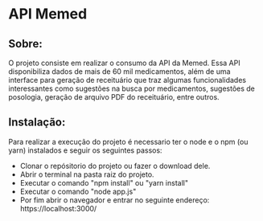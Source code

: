 # API Memed

## Sobre:

O projeto consiste em realizar o consumo da API da Memed. Essa API disponibiliza dados de mais de 60 mil medicamentos, além de uma interface para geração de receituário que traz algumas funcionalidades interessantes como sugestões na busca por medicamentos, sugestões de posologia, geração de arquivo PDF do receituário, entre outros.

## Instalação: 
Para realizar a execução do projeto é necessario ter o node e o npm (ou yarn) instalados e seguir os seguintes passos:

- Clonar o repósitorio do projeto ou fazer o download dele.
- Abrir o terminal na pasta raiz do projeto.
- Executar o comando "npm install" ou "yarn install"
- Executar o comando "node app.js"
- Por fim abrir o navegador e entrar no seguinte endereço: https://localhost:3000/


